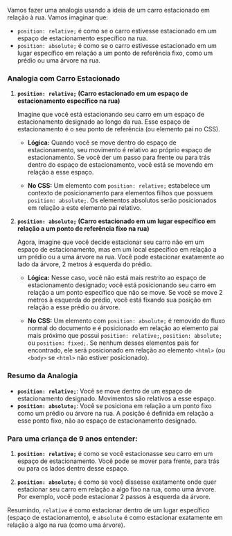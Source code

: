 Vamos fazer uma analogia usando a ideia de um carro estacionado em relação à rua. Vamos imaginar que:

- `position: relative;` é como se o carro estivesse estacionado em um espaço de estacionamento específico na rua.
- `position: absolute;` é como se o carro estivesse estacionado em um lugar específico em relação a um ponto de referência fixo, como um prédio ou uma árvore na rua.

### Analogia com Carro Estacionado

1. **`position: relative;` (Carro estacionado em um espaço de estacionamento específico na rua)**

   Imagine que você está estacionando seu carro em um espaço de estacionamento designado ao longo da rua. Esse espaço de estacionamento é o seu ponto de referência (ou elemento pai no CSS).

   - **Lógica:** Quando você se move dentro do espaço de estacionamento, seu movimento é relativo ao próprio espaço de estacionamento. Se você der um passo para frente ou para trás dentro do espaço de estacionamento, você está se movendo em relação a esse espaço.

   - **No CSS:** Um elemento com `position: relative;` estabelece um contexto de posicionamento para elementos filhos que possuem `position: absolute;`. Os elementos absolutos serão posicionados em relação a este elemento pai relativo.

2. **`position: absolute;` (Carro estacionado em um lugar específico em relação a um ponto de referência fixo na rua)**

   Agora, imagine que você decide estacionar seu carro não em um espaço de estacionamento, mas em um local específico em relação a um prédio ou a uma árvore na rua. Você pode estacionar exatamente ao lado da árvore, 2 metros à esquerda do prédio.

   - **Lógica:** Nesse caso, você não está mais restrito ao espaço de estacionamento designado; você está posicionando seu carro em relação a um ponto específico que não se move. Se você se move 2 metros à esquerda do prédio, você está fixando sua posição em relação a esse prédio ou árvore.

   - **No CSS:** Um elemento com `position: absolute;` é removido do fluxo normal do documento e é posicionado em relação ao elemento pai mais próximo que possui `position: relative;`, `position: absolute;` ou `position: fixed;`. Se nenhum desses elementos pais for encontrado, ele será posicionado em relação ao elemento `<html>` (ou `<body>` se `<html>` não estiver posicionado).

### Resumo da Analogia

- **`position: relative;`**: Você se move dentro de um espaço de estacionamento designado. Movimentos são relativos a esse espaço.
- **`position: absolute;`**: Você se posiciona em relação a um ponto fixo como um prédio ou árvore na rua. A posição é definida em relação a esse ponto fixo, não ao espaço de estacionamento designado.

### Para uma criança de 9 anos entender:

1. **`position: relative;`** é como se você estacionasse seu carro em um espaço de estacionamento. Você pode se mover para frente, para trás ou para os lados dentro desse espaço.

2. **`position: absolute;`** é como se você dissesse exatamente onde quer estacionar seu carro em relação a algo fixo na rua, como uma árvore. Por exemplo, você pode estacionar 2 passos à esquerda da árvore.

Resumindo, `relative` é como estacionar dentro de um lugar específico (espaço de estacionamento), e `absolute` é como estacionar exatamente em relação a algo na rua (como uma árvore).